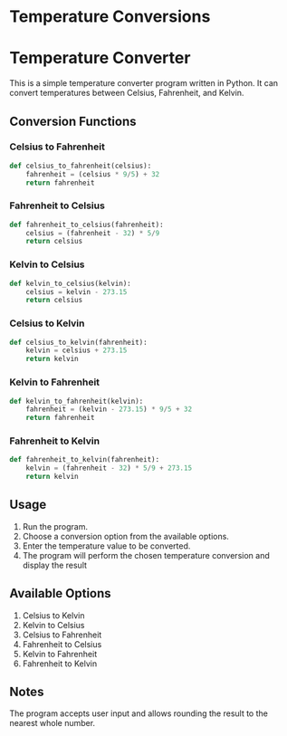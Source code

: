 # Temperature Conversions

# Temperature Converter

This is a simple temperature converter program written in Python. It can convert temperatures between Celsius, Fahrenheit, and Kelvin.

## Conversion Functions

### Celsius to Fahrenheit

```python
def celsius_to_fahrenheit(celsius):
    fahrenheit = (celsius * 9/5) + 32
    return fahrenheit
```
### Fahrenheit to Celsius

```python
def fahrenheit_to_celsius(fahrenheit):
    celsius = (fahrenheit - 32) * 5/9
    return celsius
```
### Kelvin to Celsius

```python
def kelvin_to_celsius(kelvin):
    celsius = kelvin - 273.15
    return celsius
```
### Celsius to Kelvin

```python
def celsius_to_kelvin(fahrenheit):
    kelvin = celsius + 273.15
    return kelvin
```
### Kelvin to Fahrenheit

```python
def kelvin_to_fahrenheit(kelvin):
    fahrenheit = (kelvin - 273.15) * 9/5 + 32
    return fahrenheit
```
### Fahrenheit to Kelvin

```python
def fahrenheit_to_kelvin(fahrenheit):
    kelvin = (fahrenheit - 32) * 5/9 + 273.15
    return kelvin
```

## Usage

1. Run the program.
2. Choose a conversion option from the available options.
3. Enter the temperature value to be converted.
4. The program will perform the chosen temperature conversion and display the result

## Available Options

1. Celsius to Kelvin
2. Kelvin to Celsius
3. Celsius to Fahrenheit
4. Fahrenheit to Celsius
5. Kelvin to Fahrenheit
6. Fahrenheit to Kelvin

## Notes

The program accepts user input and allows rounding the result to the nearest whole number.

